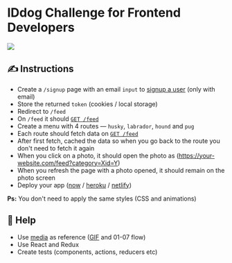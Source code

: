 # IDdog Challenge for Frontend Developers

<img src="https://github.com/idwall/desafios-iddog/tree/master/frontend/media/id-dog.gif" />

## ✍️ Instructions

* Create a `/signup` page with an email `input` to [signup a user](https://iddog-api.now.sh/signup) (only with email)
* Store the returned `token` (cookies / local storage)
* Redirect to `/feed`
* On `/feed` it should [`GET /feed`](https://iddog-api.now.sh/feed)
* Create a menu with 4 routes — `husky`, `labrador`, `hound` and `pug`
* Each route should fetch data on [`GET /feed`](https://iddog-api.now.sh/feed)
* After first fetch, cached the data so when you go back to the route you don't need to fetch it again
* When you click on a photo, it should open the photo as (https://your-website.com/feed?category=Xid=Y)
* When you refresh the page with a photo opened, it should remain on the photo screen
* Deploy your app ([now](https://zeit.co/now) / [heroku](https://www.heroku.com/) / [netlify](https://www.netlify.com/))

**Ps:** You don't need to apply the same styles (CSS and animations)

## 🙋‍ Help

* Use [media](https://github.com/idwall/desafios-iddog/tree/master/frontend/media) as reference ([GIF](https://github.com/idwall/desafios-iddog/tree/master/frontend/media/id-dog.gif) and 01-07 flow)
* Use React and Redux
* Create tests (components, actions, reducers etc)